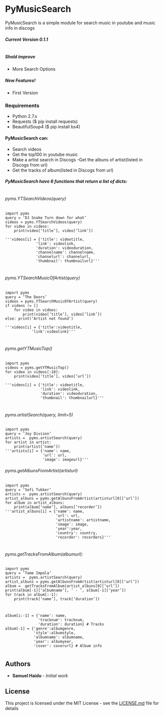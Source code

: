# PyMusicSearch
PyMusicSearch is a simple module for search music in youtube and music info in discogs
##### Current Version 0.1.1
#
##### Shold improve
  - More Search Options

##### New Features!
  - First Version

### Requirements
  - Python 2.7.x
  - Requests ($ pip install requests)
  - BeautifulSoup4 ($ pip install bs4)

#### PyMusicSearch can:
  - Search videos 
  - Get the top100 in youtube music 
  - Make a artist search in Discogs -Get the albuns of artist(listed in Discogs from url) 
  - Get the tracks of album(listed in Discogs from url)

##### PyMusicSearch have 6 functions that return a list of dicts:
#
###### pyms.YTSearchVideos(query)
    import pyms 
    query = ‘DJ Snake Turn down for what’ 
    videos = pyms.YTSearchVideos(query) 
    for video in videos: 
        print(video[‘title’], video[‘link’])
    
    '''videos[i] = {'title': videotitle, 
                  'link': videolink, 
                  'duration': videoduration, 
                  'channelname': channelname, 
                  'channelurl': channelurl, 
                  'thumbnail': thumbnailurl}'''
#
###### pyms.YTSearchMusicOfArtist(query)
    import pyms 
    query = ‘The Doors’ 
    videos = pyms.YTSearchMusicOfArtist(query) 
    if videos != [] 
        for video in videos: 
            print(video[‘title’], video[‘link’]) 
    else: print(‘Artist not found’)
    
    '''videos[i] = {'title':videotitle, 
                'link':videolink}'''
#
###### pyms.getYTMusicTop()
    import pyms
    videos = pyms.getYTMusicTop()
    for video in videos[:10]: 
        print(video[‘title’], video[‘url’])
    
    '''videos[i] = {'title': videotitle, 
                    'link': videolink, 
                    'duration': videoduration, 
                    'thumbnail': thumbnailurl}'''
#
###### pyms.artistSearch(query, limit=5)
    import pyms
    query = ‘Joy Divison’
    artists =  pyms.artistSearch(query)
    for artist in artist: 
        print(artist[‘name’])
    '''artists[i] = {'name': name, 
                     'url': url, 
                     'image': imageurl}'''
###### pyms.getAlbunsFromArtist(artisturl)
    import pyms
    query = ‘Sofi Tukker’
    artists =  pyms.artistSearch(query)
    artist_albuns = pyms.getAlbunsFromArtist(artisturl[0][‘url’])
    for album in artist_albuns: 
        print(album[‘name’], albuns[‘recorder’])
    '''artist_albuns[i] = {'name': name, 
                           'url': url, 
                           'artistname': artistname, 
                           'image': image, 
                           'year':year, 
                           'country': country, 
                           'recorder': recorders}'''
#
###### pyms.getTracksFromAlbum(albumurl):
    import pyms
    query = ‘Tame Impala’
    artists =  pyms.artistSearch(query)
    artist_albuns = pyms.getAlbunsFromArtist(artisturl[0][‘url’])
    album =  getTracksFromAlbum(artist_albuns[0][‘url’])
    print(album[-1][‘albumname’], ‘ - ’, album[-1][‘year’])
    for track in album[:-1]: 
        print(track[‘name’], track[‘duration’])
#
    album[i:-1] = {'name': name, 
                   'tracknum': tracknum, 
                   'duration': duration} # Tracks
    album[-1] = {'genre':albumgenre, 
                 'style':albumstyle, 
                 'albumname': albumname, 
                 'year': albumyear, 
                 'cover': coverurl} # Album info
#        
## Authors

  - **Samuel Haidu** - *Initial work*

## License

This project is licensed under the MIT License - see the [LICENSE.md](LICENSE.md) file for details
